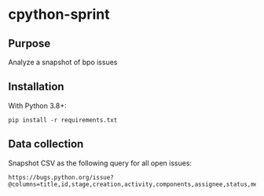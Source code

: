# cpython-sprint

## Purpose

Analyze a snapshot of bpo issues

## Installation

With Python 3.8+:

```
pip install -r requirements.txt
```

## Data collection

Snapshot CSV as the following query for all open issues:

```
https://bugs.python.org/issue?@columns=title,id,stage,creation,activity,components,assignee,status,message_count&@filter=status&@pagesize=500&@startwith=0&status=1&@dispname=all%20open
```


